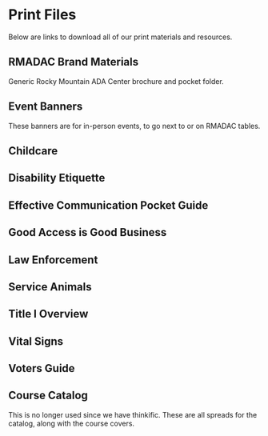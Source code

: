 # Print Files
Below are links to download all of our print materials and resources.

## RMADAC Brand Materials
Generic Rocky Mountain ADA Center brochure and pocket folder.
<FileDownload :downloads='rmadac' />


## Event Banners
These banners are for in-person events, to go next to or on RMADAC tables.

<FileDownload :downloads='banners' />

## Childcare
<FileDownload :downloads='childCare' />


## Disability Etiquette

<FileDownload :downloads='etiquette' />


## Effective Communication Pocket Guide

<FileDownload :downloads='effective' />


## Good Access is Good Business

<FileDownload :downloads='access' />


## Law Enforcement
<FileDownload :downloads='law' />


## Service Animals
<FileDownload :downloads='animals' />


## Title I Overview

<FileDownload :downloads='overview' />


## Vital Signs

<FileDownload :downloads='vital' />


## Voters Guide
<FileDownload :downloads='vote' />


## Course Catalog
This is no longer used since we have thinkific. These are all spreads for the catalog, along with the course covers.
<FileDownload :downloads='catalog' />


<script setup>
import FileDownload from '../../.vitepress/components/FileDownload.vue'

const banners = [
  {
    title: 'All Files',
    subtitle: 'View and download all files on dropbox',
    fileType: 'Dropbox',
    url: 'https://www.dropbox.com/scl/fo/faia9zos7qcef93cg9lpv/h?rlkey=hlzfzedc2xvjp41r1kcyes1yw&dl=0'
  },
  {
    title: 'Large Generic Banner',
    subtitle: 'Banner about the RMADAC',
    fileType: 'pdf',
    url: 'https://www.dropbox.com/scl/fi/ib58hzarifp6pyw88q6ee/Large-Generic-Banner-v3.2.pdf?rlkey=udzcn3awu92vl73y0jzmrceny&dl=0'
  },
  {
    title: 'Large Banner with Map',
    subtitle: 'Good Access is Good Business banner with map',
    fileType: 'pdf',
    url: 'https://www.dropbox.com/scl/fi/wlpdr1i24b3imx76gt986/large-banner-v3.2.pdf?rlkey=b06a3hnenbzu7m9oypnxq3cec&dl=0'
  },
  {
    title: 'Small Table Banner',
    subtitle: 'Generic RMADAC table banner',
    fileType: 'pdf',
    url: 'https://www.dropbox.com/scl/fi/0lg77j2o0jpmei70cljkt/small-banner-v3.2.pdf?rlkey=o9j5q2xzufbe5xwo2nes9lu2y&dl=0'
  }
]

const rmadac = [
  {
    title: 'RMADAC Brochure',
    subtitle: 'Brochure with print marks',
    fileType: 'Dropbox',
    url: 'https://www.dropbox.com/scl/fo/defirwzvtwy51r91sx5uq/h?rlkey=okwvjcujulyhl26pqz33wn89l&dl=0'
  },
  {
    title: 'RMADAC Pocket Folder',
    subtitle: 'Pocket Folder with print marks',
    fileType: 'Dropbox',
    url: 'https://www.dropbox.com/scl/fo/xebbnewtl891pcu2ei5cy/h?rlkey=pw4zn99ih1tgtircotb1gmv92&dl=0'
  }
]

const childCare = [
  {
    title: 'All Files',
    subtitle: 'View and download all files on dropbox',
    fileType: 'Dropbox',
    url: 'https://www.dropbox.com/scl/fo/p1nvoikkmcj03rjobhv7m/h?rlkey=wkekrrl1cvon4so7bt2tgfplm&dl=0'
  },
  {
    title: 'Childcare Q/A Pamphlet',
    subtitle: 'Download print files',
    fileType: 'pdf',
    url: 'https://www.dropbox.com/scl/fi/qblwc2glbng8q3qp14met/childcare_pamplet_qa-no_print_marks-v1.0.pdf?rlkey=md6bhtnx3ssj8rqv0d7i06v48&dl=0'
  },
  {
    title: 'Childcare Q/A Pamphlet - Print',
    subtitle: 'Download print files - with print marks',
    fileType: 'pdf',
    url: 'https://www.dropbox.com/scl/fi/i5swqb4v714we8sm4vw24/childcare_pamplet_qa-print-v1.0.pdf?rlkey=es6cdc58k6ezkod13a3u61p10&dl=0'
  },
  {
    title: 'Childcare Rights Brochure - Print',
    subtitle: 'Download print files - with print marks',
    fileType: 'pdf',
    url: 'https://www.dropbox.com/scl/fi/f47c4y1l3cblbr1smsg3v/Brochure-Childcare-Rights-v3.0.pdf?rlkey=gtm56qr9outqfxzv4ws7yh1ie&dl=0'
  }
]



const access = [
  {
    title: 'All Files',
    subtitle: 'View and download all files on dropbox',
    fileType: 'Dropbox',
    url: 'https://www.dropbox.com/scl/fo/xgn7ea6w3xh4u9v0g3v9v/h?rlkey=sndqvwmoroeqcgcg91waio5dg&dl=0'
  },
  {
    title: 'Good Access is Good Business',
    subtitle: 'Two sided half sheet',
    fileType: 'pdf',
    url: 'https://www.dropbox.com/scl/fi/9tq01z7yoyqhx5qu0oh5a/Good-Access-is-Good-Business-v3.0.pdf?rlkey=bko7g53ayx53psuh37n3iyk29&dl=0'
  },
  {
    title: 'Good Access is Good Business - Print',
    subtitle: 'Download print file - with print marks',
    fileType: 'pdf',
    url: 'https://www.dropbox.com/scl/fi/z5pm5bvfps7aqi10f83kq/Good-Access-is-Good-Business-print-marks-v3.0.pdf?rlkey=nxpesmqfb1rsle10262u6sa7b&dl=0'
  }
]

const effective = [
  {
    title: 'Effective Communication Pocket Guide',
    subtitle: 'Download print file - includes print marks',
    url: 'https://www.dropbox.com/scl/fi/fs872m37slsjpqr3pcx7d/Effective-Communication-Pocket-Guide-v3.0.pdf?rlkey=gj07rkvf0oqgxdme1bbdp05ys&dl=0'
  }
]


const etiquette = [
  {
    title: 'Disability Etiquette Tips - Print',
    subtitle: 'Download print files - with print marks',
    fileType: 'pdf',
    url: 'https://www.dropbox.com/scl/fi/8nj11a5as87hwwppq5vmv/Etiquette-Tips-print-marks-v3.0.pdf?rlkey=u1i9dfe4zv6xo3u7ry6dxnzzq&dl=0'
  },
  {
    title: 'Disability Etiquette tips',
    subtitle: 'Two sided half-sheet with tips',
    fileType: 'pdf',
    url: 'https://www.dropbox.com/scl/fi/1sbgol7zcp4cehyqpm84b/Etiquette-Tips-v3.0.pdf?rlkey=aqx507obqpjyqxk0x8yd1ay2u&dl=0'
  }
]

const law = [
  {
    title: 'Law Enforcement Pocket Guide - Print',
    subtitle: 'Interacting with people with disabilities',
    fileType: 'pdf',
    url: 'https://www.dropbox.com/scl/fi/9ie03a1x8clkolrdc58oh/Law-Enforcement-4-Panel-Large-print-marks-v3.0.pdf?rlkey=ikkwmraoqju5333o63abbkre4&dl=0'
  },
  {
    title: 'Law Enforcement Pocket Guide',
    subtitle: 'Interacting with people with disabilities',
    fileType: 'pdf',
    url: 'https://www.dropbox.com/scl/fi/pv9htgwdkbnm29xi4xv7t/Law-Enforcement-4-Panel-Large-v3.0.pdf?rlkey=hf62nkpzh4h4g0w7edplfhxz9&dl=0'
  }
]

const animals = [
  {
    title: 'All Files',
    subtitle: 'View and download all files on dropbox',
    fileType: 'Dropbox',
    url: 'https://www.dropbox.com/scl/fo/e9nixjpr5pe0piej3y8su/h?rlkey=olcndh9ns49lxxz1o4bqhinr4&dl=0'
  },
  {
    title: 'Service Animal Storefront Window Cling',
    subtitle: 'Sticker for business windows',
    fileType: 'pdf',
    url: 'https://www.dropbox.com/scl/fi/lhb9et3ge5t9pjz0hione/Service-Animal-Cling-print-marks-v1.0.pdf?rlkey=8pm7virx4n0yif0ppoxwfccwk&dl=0'
  },
  {
    title: 'Service Animal Pocket Guide',
    subtitle: 'Pocket guide for service animals',
    fileType: 'pdf',
    url: 'https://www.dropbox.com/scl/fi/1dxvhwjxjbhbm8tcjaew0/Service-Animals-Pocket-Guide-print-marks-v3.0.pdf?rlkey=brya5m50mhwca7tqesemvq40u&dl=0'
  },
  {
    title: 'Service Animals in the Workplace Pocket Guide',
    subtitle: 'Pocket guide for service animals in the workplace',
    fileType: 'pdf',
    url: 'https://www.dropbox.com/scl/fi/ddm8f8lf4fo2fb5y61zf0/Service-Animals-in-Workplace-4-Panel-print-marks-v3.0.pdf?rlkey=qgetm523fej0zckoh4nqzugl8&dl=0'
  },
  {
    title: 'Service Animals Poster',
    subtitle: 'Service Animal FAQ poster',
    fileType: 'pdf',
    url: 'https://www.dropbox.com/scl/fi/96jg21aa2qx25za661qff/Service-Animals-Welcome-Poster-print-marks-v3.0.pdf?rlkey=izrhuxkehs10olpqudjkgqv79&dl=0'
  }
]

const overview = [
  {
    title: 'Title I Overview',
    subtitle: '4 panel brochure on ADA Title I',
    fileType: 'pdf',
    url: 'https://www.dropbox.com/scl/fi/0gxyxe2sph8952zz9fiij/v2.0-Title-I-Overview.pdf?rlkey=9df81kaidqe3h33jwiivbokft&dl=0'
  }
]

const vital = [
  {
    title: 'All Files',
    subtitle: 'View and download all files on dropbox',
    fileType: 'Dropbox',
    url: 'https://www.dropbox.com/scl/fo/vo16aksngqzd4ld7ai7vq/h?rlkey=0ifkyzmxhlajy34rp05crsh54&dl=0'
  },
  {
    title: 'Vital Signs Pocket Guide - Print',
    subtitle: 'Download print file - with print marks',
    fileType: 'pdf',
    url: 'https://www.dropbox.com/scl/fi/d6n9od74ard62rbgnuo93/Vital-Signs-Pocket-Guide-print-marks-v3.0.pdf?rlkey=z14hregd95e3xomjch7zkele5&dl=0'
  },
  {
    title: 'Vital Signs Poster',
    subtitle: 'Download print file',
    fileType: 'pdf',
    url: 'https://www.dropbox.com/scl/fi/ue7icz1xu88iitn6kn6wc/Vital-Signs-Poster-v3.0.pdf?rlkey=hc4rjxz4neae217oeptk7g3d8&dl=0'
  },
  {
    title: 'Vital Signs Poster - Print',
    subtitle: 'Download print file - with print marks',
    fileType: 'pdf',
    url: 'https://www.dropbox.com/scl/fi/o1crfd8lmtiahvle9875a/Vital-Signs-Poster-print-marks-v3.0.pdf?rlkey=gcjpb8cn3ro4l4sfk5uggsrbd&dl=0'
  }
]

const vote = [
  {
    title: 'Voters Guide Brochure - Print',
    subtitle: 'Download print files - with print marks',
    fileType: 'pdf',
    url: 'https://www.dropbox.com/scl/fi/hrp6pc2fjvg70o04owqgg/Voters-Pocket-Guide-v3.1-print-marks.pdf?rlkey=hw0zvd9pydqjx65qpy75ze98p&dl=0'
  }
]

const catalog = [
  {
    title: 'Course Catalog Print Files',
    subtitle: 'Download print files and spreads',
    fileType: 'Dropbox',
    url: 'https://www.dropbox.com/scl/fo/2n7gjzeahl03kll2033u7/h?rlkey=33rffvhwjk9v9vxst6dldpu7b&dl=0'
  },
  {
    title: 'Course Covers for web',
    subtitle: 'Just the covers for each course',
    fileType: 'Dropbox',
    url: 'https://www.dropbox.com/scl/fo/e0fkyixmmw4jx996o52xu/h?rlkey=9wmkjsfdvrq0tk6iukhi5o4np&dl=0'
  }
]
</script>